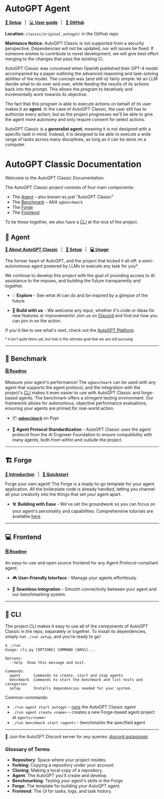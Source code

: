 # AutoGPT Agent

[🔧 **Setup**](setup/index.md)
&ensp;|&ensp;
[💻 **User guide**](./usage.md)
&ensp;|&ensp;
[🐙 **GitHub**](https://github.com/Significant-Gravitas/AutoGPT/tree/master/autogpt)

**Location:** `classic/original_autogpt/` in the GitHub repo

**Maintance Notice:** AutoGPT Classic is not supported from a security perspective. 
Dependencies will not be updated, nor will issues be fixed. If someone wishes to
contribute to novel development, we will give best effort merging to the changes that
pass the existing CI.

AutoGPT Classic was conceived when OpenAI published their GPT-4 model accompanied by a paper
outlining the advanced reasoning and task-solving abilities of the model. The concept
was (and still is) fairly simple: let an LLM decide what to do over and over, while
feeding the results of its actions back into the prompt. This allows the program to
iteratively and incrementally work towards its objective.

The fact that this program is able to execute actions on behalf of its user makes
it an **agent**. In the case of AutoGPT Classic, the user still has to authorize every action,
but as the project progresses we'll be able to give the agent more autonomy and only
require consent for select actions.

AutoGPT Classic is a **generalist agent**, meaning it is not designed with a specific task in
mind. Instead, it is designed to be able to execute a wide range of tasks across many
disciplines, as long as it can be done on a computer.

# AutoGPT Classic Documentation

Welcome to the AutoGPT Classic Documentation.

The AutoGPT Classic project consists of four main components:

- The [Agent](#agent) &ndash; also known as just "AutoGPT Classic"
- The [Benchmark](#benchmark) &ndash; AKA `agbenchmark`
- The [Forge](#forge)
- The [Frontend](#frontend)

To tie these together, we also have a [CLI] at the root of the project.

## 🤖 Agent

**[📖 About AutoGPT Classic](#autogpt-agent)**
&ensp;|&ensp;
**[🔧 Setup](setup/index.md)**
&ensp;|&ensp;
**[💻 Usage](./usage.md)**

The former heart of AutoGPT, and the project that kicked it all off: a semi-autonomous agent powered by LLMs to execute any task for you*.

We continue to develop this project with the goal of providing access to AI assistance to the masses, and building the future transparently and together.

- 💡 **Explore** - See what AI can do and be inspired by a glimpse of the future.

- 🚀 **Build with us** - We welcome any input, whether it's code or ideas for new features or improvements! Join us on [Discord](https://discord.gg/autogpt) and find out how you can join in on the action.

If you'd like to see what's next, check out the [AutoGPT Platform](../index.md).

<small>* it isn't quite there yet, but that is the ultimate goal that we are still pursuing</small>

---

## 🎯 Benchmark

**[🗒️ Readme](https://github.com/Significant-Gravitas/AutoGPT/blob/master/classic/benchmark/README.md)**

Measure your agent's performance! The `agbenchmark` can be used with any agent that supports the agent protocol, and the integration with the project's [CLI] makes it even easier to use with AutoGPT Classic and forge-based agents. The benchmark offers a stringent testing environment. Our framework allows for autonomous, objective performance evaluations, ensuring your agents are primed for real-world action.

<!-- TODO: insert visual demonstrating the benchmark -->

- 📦 [**`agbenchmark`**](https://pypi.org/project/agbenchmark/) on Pypi

- 🔌 **Agent Protocol Standardization** - AutoGPT Classic uses the agent protocol from the AI Engineer Foundation to ensure compatibility with many agents, both from within and outside the project.

---

## 🏗️ Forge

**[📖 Introduction](../forge/get-started.md)**
&ensp;|&ensp;
**[🚀 Quickstart](https://github.com/Significant-Gravitas/AutoGPT/blob/master/QUICKSTART.md)**

<!-- TODO: have the guides all in one place -->

Forge your own agent! The Forge is a ready-to-go template for your agent application. All the boilerplate code is already handled, letting you channel all your creativity into the things that set *your* agent apart.

- 🛠️ **Building with Ease** - We've set the groundwork so you can focus on your agent's personality and capabilities. Comprehensive tutorials are available [here](https://aiedge.medium.com/autogpt-forge-e3de53cc58ec).

---

## 💻 Frontend

**[🗒️ Readme](https://github.com/Significant-Gravitas/AutoGPT/blob/master/classic/frontend/README.md)**

An easy-to-use and open source frontend for any Agent Protocol-compliant agent.

- 🎮 **User-Friendly Interface** - Manage your agents effortlessly.

- 🔄 **Seamless Integration** - Smooth connectivity between your agent and our benchmarking system.

---

## 🔧 CLI
[CLI]: #cli

The project CLI makes it easy to use all of the components of AutoGPT Classic in the repo, separately or
together. To install its dependencies, simply run `./run setup`, and you're ready to go!

```shell
$ ./run
Usage: cli.py [OPTIONS] COMMAND [ARGS]...

Options:
  --help  Show this message and exit.

Commands:
  agent      Commands to create, start and stop agents
  benchmark  Commands to start the benchmark and list tests and categories
  setup      Installs dependencies needed for your system.
```

Common commands:

* `./run agent start autogpt` &ndash; [runs](./usage.md#serve-agent-protocol-mode-with-ui) the AutoGPT Classic agent
* `./run agent create <name>` &ndash; creates a new Forge-based agent project at `agents/<name>`
* `./run benchmark start <agent>` &ndash; benchmarks the specified agent

---

🤔 Join the AutoGPT Discord server for any queries:
[discord.gg/autogpt](https://discord.gg/autogpt)

### Glossary of Terms

- **Repository**: Space where your project resides.
- **Forking**: Copying a repository under your account.
- **Cloning**: Making a local copy of a repository.
- **Agent**: The AutoGPT you'll create and develop.
- **Benchmarking**: Testing your agent's skills in the Forge.
- **Forge**: The template for building your AutoGPT agent.
- **Frontend**: The UI for tasks, logs, and task history.
